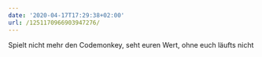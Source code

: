```yaml
---
date: '2020-04-17T17:29:38+02:00'
url: /1251170966903947276/
---
```

Spielt nicht mehr den Codemonkey, seht euren Wert, ohne euch läufts nicht
